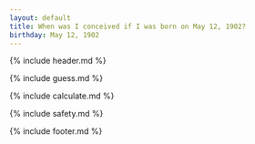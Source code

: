```yaml
---
layout: default
title: When was I conceived if I was born on May 12, 1902?
birthday: May 12, 1902
---
```


{% include header.md %}

{% include guess.md %}

{% include calculate.md %}

{% include safety.md %}

{% include footer.md %}



